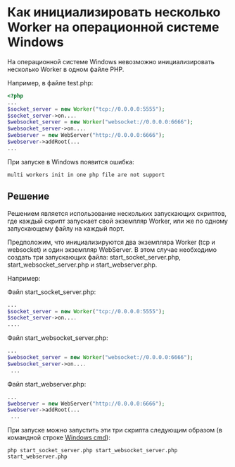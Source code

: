 # Как инициализировать несколько Worker на операционной системе Windows

На операционной системе Windows невозможно инициализировать несколько Worker в одном файле PHP.

Например, в файле test.php:

```php
<?php
...
$socket_server = new Worker("tcp://0.0.0.0:5555");
$socket_server->on....
$websocket_server = new Worker("websocket://0.0.0.0:6666");
$websocket_server->on....
$webserver = new WebServer("http://0.0.0.0:6666");
$webserver->addRoot(...
...
```

При запуске в Windows появится ошибка:

```
multi workers init in one php file are not support
```

## Решение

Решением является использование нескольких запускающих скриптов, где каждый скрипт запускает свой экземпляр Worker, или же по одному запускающему файлу на каждый порт.

Предположим, что инициализируются два экземпляра Worker (tcp и websocket) и один экземпляр WebServer. В этом случае необходимо создать три запускающих файла: start\_socket\_server.php, start\_websocket\_server.php и start\_webserver.php.

Например:

Файл start\_socket\_server.php:

```php
...
$socket_server = new Worker("tcp://0.0.0.0:5555");
$socket_server->on....
....
```

Файл start\_websocket\_server.php:

```php
...
$websocket_server = new Worker("websocket://0.0.0.0:6666");
$websocket_server->on....
 ...
```

Файл start\_webserver.php:

```php
...
$webserver = new WebServer("http://0.0.0.0:6666");
$webserver->addRoot(...
 ...
```

При запуске можно запустить эти три скрипта следующим образом (в командной строке [Windows cmd](https://baike.baidu.com/view/756438.htm)):

```shell
php start_socket_server.php start_websocket_server.php start_webserver.php
```
